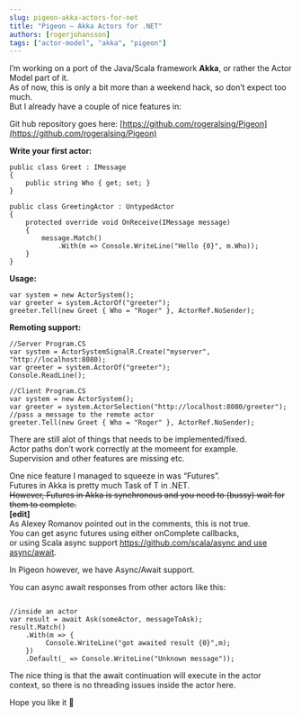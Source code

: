 ```yaml
---
slug: pigeon-akka-actors-for-net
title: "Pigeon – Akka Actors for .NET"
authors: [rogerjohansson]
tags: ["actor-model", "akka", "pigeon"]
---
```

I’m working on a port of the Java/Scala framework **Akka**, or rather the Actor Model part of it.  
As of now, this is only a bit more than a weekend hack, so don’t expect too much.  
But I already have a couple of nice features in:

<!-- truncate -->

Git hub repository goes here: [https://github.com/rogeralsing/Pigeon](https://github.com/rogeralsing/Pigeon)

**Write your first actor:**

```
public class Greet : IMessage
{
    public string Who { get; set; }
}

public class GreetingActor : UntypedActor
{
    protected override void OnReceive(IMessage message)
    {
        message.Match()
            .With(m => Console.WriteLine("Hello {0}", m.Who));
    }
}
```

**Usage:**

```
var system = new ActorSystem();
var greeter = system.ActorOf("greeter");
greeter.Tell(new Greet { Who = "Roger" }, ActorRef.NoSender);
```

**Remoting support:**

```
//Server Program.CS
var system = ActorSystemSignalR.Create("myserver", "http://localhost:8080);
var greeter = system.ActorOf("greeter");
Console.ReadLine();

//Client Program.CS
var system = new ActorSystem();
var greeter = system.ActorSelection("http://localhost:8080/greeter");
//pass a message to the remote actor
greeter.Tell(new Greet { Who = "Roger" }, ActorRef.NoSender);
```

There are still alot of things that needs to be implemented/fixed.  
Actor paths don’t work correctly at the momeent for example.  
Supervision and other features are missing etc.

One nice feature I managed to squeeze in was “Futures”.  
Futures in Akka is pretty much Task of T in .NET.  
~~However, Futures in Akka is synchronous and you need to (bussy) wait for them to complete.~~  
**\[edit\]**  
As Alexey Romanov pointed out in the comments, this is not true.  
You can get async futures using either onComplete callbacks,  
or using Scala async support [https://github.com/scala/async and use async/await](https://github.com/scala/async%20and%20use%20async/await).

In Pigeon however, we have Async/Await support.

You can async await responses from other actors like this:

```

//inside an actor
var result = await Ask(someActor, messageToAsk);
result.Match()
    .With(m => {
         Console.WriteLine("got awaited result {0}",m);
    })
    .Default(_ => Console.WriteLine("Unknown message"));
```

The nice thing is that the await continuation will execute in the actor context, so there is no threading issues inside the actor here.

Hope you like it 🙂
